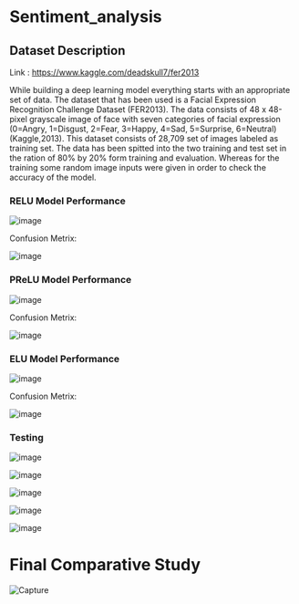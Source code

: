 # Sentiment_analysis
## Dataset Description

Link : https://www.kaggle.com/deadskull7/fer2013

While building a deep learning model everything starts with an appropriate set of data. The dataset that has been used is a Facial Expression Recognition Challenge Dataset (FER2013). The data consists of 48 x 48-pixel grayscale image of face with seven categories of facial expression (0=Angry, 1=Disgust, 2=Fear, 3=Happy, 4=Sad, 5=Surprise, 6=Neutral) (Kaggle,2013). This dataset consists of 28,709 set of images labeled as training set. The data has been spitted into the two training and test set in the ration of 80% by 20% form training and evaluation. Whereas for the training some random image inputs were given in order to check the accuracy of the model. 

### RELU Model Performance
![image](https://user-images.githubusercontent.com/66167662/125065262-56900d80-e0d1-11eb-9460-539aad63a5aa.png)

Confusion Metrix:

![image](https://user-images.githubusercontent.com/66167662/125065416-817a6180-e0d1-11eb-914b-d78823ee1d24.png)

### PReLU Model Performance
![image](https://user-images.githubusercontent.com/66167662/125065299-60b20c00-e0d1-11eb-8db9-324edd4aab72.png)

Confusion Metrix:

![image](https://user-images.githubusercontent.com/66167662/125065728-e766e900-e0d1-11eb-8eb8-5283c5b07da3.png)


### ELU Model Performance
![image](https://user-images.githubusercontent.com/66167662/125065335-6a3b7400-e0d1-11eb-9f3d-6b0b76e93173.png)

Confusion Metrix:

![image](https://user-images.githubusercontent.com/66167662/125065400-79babd00-e0d1-11eb-88bb-4bd268b63416.png)

### Testing 
![image](https://user-images.githubusercontent.com/66167662/125065515-a242b700-e0d1-11eb-8c72-79e3ff3abc78.png)

![image](https://user-images.githubusercontent.com/66167662/125065530-a4a51100-e0d1-11eb-8c37-9dd640a892b0.png)

![image](https://user-images.githubusercontent.com/66167662/125065551-a969c500-e0d1-11eb-9872-d30e67f28b75.png)

![image](https://user-images.githubusercontent.com/66167662/125065563-ac64b580-e0d1-11eb-892b-6e75254e4aed.png)

![image](https://user-images.githubusercontent.com/66167662/125065811-02d1f400-e0d2-11eb-97cf-86618250fa20.png)

# Final Comparative Study

![Capture](https://user-images.githubusercontent.com/66167662/125065665-cf8f6500-e0d1-11eb-8e26-24c441b7cdae.PNG)



